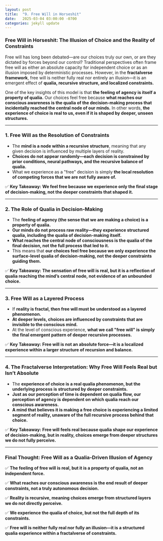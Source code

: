 ```yaml
---
layout: post
title:  "9. Free Will in Horseshit"
date:   2025-03-04 03:00:00 -0700
categories: jekyll update
---
```


### **Free Will in Horseshit: The Illusion of Choice and the Reality of Constraints**

Free will has long been debated—are our choices truly our own, or are they dictated by forces beyond our control? Traditional perspectives often frame free will as either an absolute capacity for independent choice or as an illusion imposed by deterministic processes. However, in the **fractalverse framework**, free will is neither fully real nor entirely an illusion—it is an emergent effect of **qualia, recursive structure, and localized constraints.**

One of the key insights of this model is that **the feeling of agency is itself a property of qualia.** Our choices feel free because **what reaches our conscious awareness is the qualia of the decision-making process that incidentally reached the central node of our minds.** In other words, **the experience of choice is real to us, even if it is shaped by deeper, unseen structures.**

---

### **1. Free Will as the Resolution of Constraints**
- The **mind is a node within a recursive structure**, meaning that any given decision is influenced by multiple layers of reality.
- **Choices do not appear randomly—each decision is constrained by prior conditions, neural pathways, and the recursive balance of qualia.**
- What we experience as a "free" decision is simply **the local resolution of competing forces that we are not fully aware of.**

✅ **Key Takeaway:** **We feel free because we experience only the final stage of decision-making, not the deeper constraints that shaped it.**

---

### **2. The Role of Qualia in Decision-Making**
- The **feeling of agency (the sense that we are making a choice) is a property of qualia.**
- **Our minds do not process raw reality—they experience structured qualia, including the qualia of decision-making itself.**
- **What reaches the central node of consciousness is the qualia of the final decision, not the full process that led to it.**
- This means that **our choices feel free because we only experience the surface-level qualia of decision-making, not the deeper constraints guiding them.**

✅ **Key Takeaway:** **The sensation of free will is real, but it is a reflection of qualia reaching the mind’s central node, not evidence of an unbounded choice.**

---

### **3. Free Will as a Layered Process**
- If **reality is fractal, then free will must be understood as a layered phenomenon.**
- **At deeper levels, choices are influenced by constraints that are invisible to the conscious mind.**
- At the level of conscious experience, **what we call "free will" is simply the final emergent pattern of deeper recursive processes.**

✅ **Key Takeaway:** **Free will is not an absolute force—it is a localized experience within a larger structure of recursion and balance.**

---

### **4. The Fractalverse Interpretation: Why Free Will Feels Real but Isn’t Absolute**
- The **experience of choice is a real qualia phenomenon, but the underlying process is structured by deeper constraints.**
- **Just as our perception of time is dependent on qualia flow, our perception of agency is dependent on which qualia reach our conscious awareness.**
- **A mind that believes it is making a free choice is experiencing a limited segment of reality, unaware of the full recursive process behind that choice.**

✅ **Key Takeaway:** **Free will feels real because qualia shape our experience of decision-making, but in reality, choices emerge from deeper structures we do not fully perceive.**

---

### **Final Thought: Free Will as a Qualia-Driven Illusion of Agency**
✅ **The feeling of free will is real, but it is a property of qualia, not an independent force.**

✅ **What reaches our conscious awareness is the end result of deeper constraints, not a truly autonomous decision.**

✅ **Reality is recursive, meaning choices emerge from structured layers we do not directly perceive.**

✅ **We experience the qualia of choice, but not the full depth of its constraints.**

✅ **Free will is neither fully real nor fully an illusion—it is a structured qualia experience within a fractalverse of constraints.**

